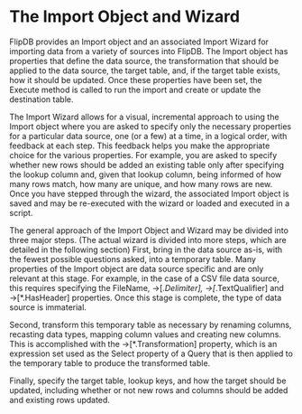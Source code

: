 # The Import Object and Wizard

FlipDB provides an Import object and an associated Import Wizard for importing data from a variety
of sources into FlipDB. The Import object has properties that define the data source, the
transformation that should be applied to the data source, the target table, and, if the target
table exists, how it should be updated. Once these properties have been set, the Execute method is
called to run the import and create or update the destination table.

The Import Wizard allows for a visual, incremental approach to using the Import object where you
are asked to specify only the necessary properties for a particular data source, one (or a few) at
a time, in a logical order, with feedback at each step. This feedback helps you make the
appropriate choice for the various properties. For example, you are asked to specify whether new
rows should be added an existing table only after specifying the lookup column and, given that
lookup column, being informed of how many rows match, how many are unique, and how many rows are
new. Once you have stepped through the wizard, the associated Import object is saved and may be
re-executed with the wizard or loaded and executed in a script.

The general approach of the Import Object and Wizard may be divided into three major steps. (The
actual wizard is divided into more steps, which are detailed in the following section) First,
bring in the data source as-is, with the fewest possible questions asked, into a temporary table.
Many properties of the Import object are data source specific and are only relevant at this stage.
For example, in the case of a CSV file data source, this requires specifying the FileName,
→[*.Delimiter], →[*.TextQualifier] and →[*.HasHeader] properties. Once this stage is complete,
the type of data source is immaterial.

Second, transform this temporary table as necessary by renaming columns, recasting data types,
mapping column values and creating new columns. This is accomplished with the →[*.Transformation]
property, which is an expression set used as the Select property of a Query that is then applied
to the temporary table to produce the transformed table.

Finally, specify the target table, lookup keys, and how the target should be updated, including
whether or not new rows and columns should be added and existing rows updated.

